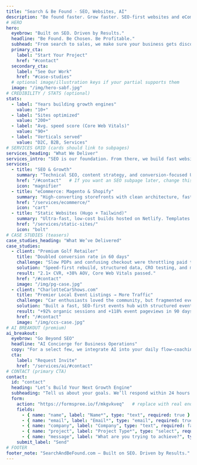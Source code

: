 ```yaml
---
title: "Search & Be Found - SEO, Websites, AI"
description: "Be found faster. Grow faster. SEO-first websites and eCommerce that turn search into sales—with an invite-only AI concierge for leaders who want an edge."
# HERO
hero:
  eyebrow: "Built on SEO. Driven by Results."
  headline: "Be Found. Be Chosen. Be Profitable."
  subhead: "From search to sales, we make sure your business gets discovered faster—and wins more customers. Our work blends proven SEO strategies with high-performance websites and scalable eCommerce solutions. The result is measurable growth and a stronger digital presence that turns visibility into profit.”"
  primary_cta:
    label: "Start Your Project"
    href: "#contact"
  secondary_cta:
    label: "See Our Work"
    href: "#case-studies"
  # optional image/illustration keys if your partial supports them
  image: "/img/hero-sabf.jpg"
# CREDIBILITY / STATS (optional)
stats:
  - label: "Years building growth engines"
    value: "10+"
  - label: "Sites optimized"
    value: "200+"
  - label: "Avg. speed score (Core Web Vitals)"
    value: "90+"
  - label: "Verticals served"
    value: "D2C, B2B, Services"
# SERVICES GRID (cards should link to subpages)
services_heading: "What We Deliver"
services_intro: "SEO is our foundation. From there, we build fast websites, scalable eCommerce, and a premium AI concierge for leaders who want more."
services:
  - title: "SEO & Growth"
    summary: "Technical SEO, content strategy, and conversion-focused UX to turn search into revenue."
    href: "/#contact"   # If you want an SEO subpage later, change this link
    icon: "magnifier"
  - title: "eCommerce: Magento & Shopify"
    summary: "High-converting storefronts with clean architecture, fast load times, and measurable ROI."
    href: "/services/ecommerce/"
    icon: "cart"
  - title: "Static Websites (Hugo + Tailwind)"
    summary: "Ultra-fast, low-cost builds hosted on Netlify. Templates for info sites, events, and more."
    href: "/services/static-sites/"
    icon: "bolt"
# CASE STUDIES (teasers)
case_studies_heading: "What We’ve Delivered"
case_studies:
  - client: "Premium Golf Retailer"
    title: "Doubled conversion rate in 60 days"
    challenge: "Slow PDPs and confusing checkout were throttling paid traffic performance."
    solution: "Speed-first rebuild, structured data, CRO testing, and merchandising improvements."
    result: "2.1× CVR, +38% AOV, Core Web Vitals passed."
    href: "/#contact"
    image: "/img/pg-case.jpg"
  - client: "CharlotteCarShows.com"
    title: "Premier Local Event Listings → More Traffic"
    challenge: "Car enthusiasts loved the community, but fragmented event info limited organic discovery."
    solution: "Built a fast, SEO-first events hub with structured event schema, city/region taxonomies, and internal linking from weekly lists."
    result: "+92% organic sessions and +118% event pageviews in 90 days."
    href: "/#contact"
    image: "/img/ccs-case.jpg"
# AI BREAKOUT (premium)
ai_breakout:
  eyebrow: "Go Beyond SEO"
  headline: "AI Concierge for Business Operations"
  copy: "For a select few, we integrate AI into your daily flow—coaching, automations, and decision support that compounds output."
  cta:
    label: "Request Invite"
    href: "/services/ai/#contact"
# CONTACT (primary CTA)
contact:
  id: "contact"
  heading: "Let’s Build Your Next Growth Engine"
  subheading: "Tell us about your goals. We’ll respond within 24 hours."
  form:
    action: "https://formspree.io/f/mkgvkveq"   # replace with real endpoint
    fields:
      - { name: "name", label: "Name*", type: "text", required: true }
      - { name: "email", label: "Email*", type: "email", required: true }
      - { name: "company", label: "Company", type: "text", required: false }
      - { name: "project", label: "Project Type*", type: "select", required: true, options: ["SEO & Growth","eCommerce (Magento/Shopify)","Static Website (Hugo/Tailwind)","WordPress","AI Concierge (Invite-Only)"] }
      - { name: "message", label: "What are you trying to achieve?", type: "textarea", required: true }
    submit_label: "Send"
# FOOTER
footer_note: "SearchAndBeFound.com — Built on SEO. Driven by Results."
---
```

